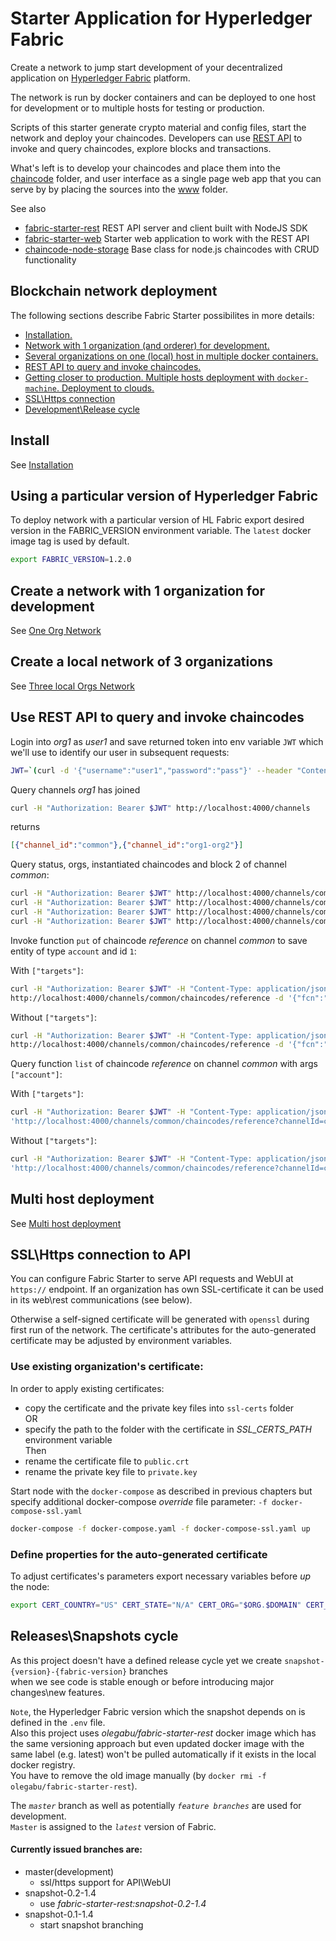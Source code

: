 # Starter Application for Hyperledger Fabric

Create a network to jump start development of your decentralized application on 
[Hyperledger Fabric](https://www.hyperledger.org/projects/fabric) platform.

The network is run by docker containers and can be deployed to one host for development or to multiple hosts for testing 
or production.

Scripts of this starter generate crypto material and config files, start the network and deploy your chaincodes. 
Developers can use [REST API](https://github.com/olegabu/fabric-starter-rest) to invoke and query chaincodes, 
explore blocks and transactions.

What's left is to develop your chaincodes and place them into the [chaincode](./chaincode) folder, 
and user interface as a single page web app that you can serve by by placing the sources into the [www](./www) folder.

See also

- [fabric-starter-rest](https://github.com/olegabu/fabric-starter-rest) REST API server and client built with NodeJS SDK
- [fabric-starter-web](https://github.com/olegabu/fabric-starter-web) Starter web application to work with the REST API
- [chaincode-node-storage](https://github.com/olegabu/chaincode-node-storage) Base class for node.js chaincodes with CRUD functionality


## Blockchain network deployment

The following sections describe Fabric Starter possibilites in more details:

- [Installation.](#install)
- [Network with 1 organization (and orderer) for development.](#example1org)
- [Several organizations on one (local) host in multiple docker containers.](#example3org)
- [REST API to query and invoke chaincodes.](#restapi)
- [Getting closer to production. Multiple hosts deployment with `docker-machine`. Deployment to clouds.](#multihost)
- [SSL\Https connection](#sslhttps)
- [Development\Release cycle](#releasecycle)



<a name="install"></a>
## Install
See [Installation](docs/install.md)



<a name="setversion"></a>
## Using a particular version of Hyperledger Fabric
To deploy network with a particular version of HL Fabric export desired version in the 
FABRIC_VERSION environment variable. The `latest` docker image tag is used by default.
```bash
export FABRIC_VERSION=1.2.0
```


<a name="example1org"></a>
## Create a network with 1 organization for development
See [One Org Network](docs/network-one-org.md)



<a name="example3org"></a>
## Create a local network of 3 organizations
See [Three local Orgs Network](docs/network-three-org.md)


<a name="restapi"></a>
## Use REST API to query and invoke chaincodes

Login into *org1* as *user1* and save returned token into env variable `JWT` which we'll use to identify our user 
in subsequent requests:
```bash
JWT=`(curl -d '{"username":"user1","password":"pass"}' --header "Content-Type: application/json" http://localhost:4000/users | tr -d '"')`
```

Query channels *org1* has joined
```bash
curl -H "Authorization: Bearer $JWT" http://localhost:4000/channels
```
returns
```json
[{"channel_id":"common"},{"channel_id":"org1-org2"}]
``` 

Query status, orgs, instantiated chaincodes and block 2 of channel *common*:
```bash
curl -H "Authorization: Bearer $JWT" http://localhost:4000/channels/common
curl -H "Authorization: Bearer $JWT" http://localhost:4000/channels/common/chaincodes
curl -H "Authorization: Bearer $JWT" http://localhost:4000/channels/common/orgs
curl -H "Authorization: Bearer $JWT" http://localhost:4000/channels/common/blocks/2
```

Invoke function `put` of chaincode *reference* on channel *common* to save entity of type `account` and id `1`:

With `["targets"]`:
```bash
curl -H "Authorization: Bearer $JWT" -H "Content-Type: application/json" \
http://localhost:4000/channels/common/chaincodes/reference -d '{"fcn":"put","args":["account","1","{name:\"one\"}"],"targets":["peer0.org1.example.com","peer1.org1.example.com:7051"]}'
```
Without `["targets"]`:
```bash
curl -H "Authorization: Bearer $JWT" -H "Content-Type: application/json" \
http://localhost:4000/channels/common/chaincodes/reference -d '{"fcn":"put","args":["account","1","{name:\"one\"}"]}'
```


Query function `list` of chaincode *reference* on channel *common* with args `["account"]`:

With `["targets"]`:
```bash
curl -H "Authorization: Bearer $JWT" -H "Content-Type: application/json" \
'http://localhost:4000/channels/common/chaincodes/reference?channelId=common&chaincodeId=reference&fcn=list&args=%5B%22account%22%5D&targets=%5B%22peer0.org1.example.com%22%2C%22peer1.org1.example.com%3A7051%22%5D'
```

Without `["targets"]`:
```bash
curl -H "Authorization: Bearer $JWT" -H "Content-Type: application/json" \
'http://localhost:4000/channels/common/chaincodes/reference?channelId=common&chaincodeId=reference&fcn=list&args=%5B%22account%22%5D'
```


 <a name="multihost"></a>
## Multi host deployment
See [Multi host deployment](docs/multihost.md)


<a name="sslhttps"></a>
## SSL\Https connection to API

You can configure Fabric Starter to serve API requests and WebUI at `https://` endpoint.
If an organization has own SSL-certificate it can be used in its web\rest communications (see below).  

Otherwise a self-signed certificate will be generated with `openssl` during first run of the network. 
The certificate's attributes for the auto-generated certificate may be adjusted by environment variables. 


### Use existing organization's certificate:
In order to apply existing certificates:  

- copy the certificate and the private key files into `ssl-certs` folder  
OR
- specify the path to the folder with the certificate in *SSL_CERTS_PATH* environment variable  
Then
- rename the certificate file to `public.crt` 
- rename the private key file to `private.key`

Start node with the `docker-compose` as described in previous chapters 
but specify additional docker-compose _override_ file parameter: `-f docker-compose-ssl.yaml`  

```bash
docker-compose -f docker-compose.yaml -f docker-compose-ssl.yaml up
```

### Define properties for the auto-generated certificate

To adjust certificates's parameters export necessary variables before _up_ the node:

```bash 
export CERT_COUNTRY="US" CERT_STATE="N/A" CERT_ORG="$ORG.$DOMAIN" CERT_ORGANIZATIONAL_UNIT="Hyperledger Fabric Blockchain" CERT_COMMON_NAME="Fabric-Starter-Rest-API"
```

<a name="releasecycle"></a>
## Releases\Snapshots cycle

As this project doesn't have a defined release cycle yet we create 
`snapshot-{version}-{fabric-version}` branches  
when we see code is stable enough or before introducing major changes\new features.  

`Note`, the Hyperledger Fabric version which the snapshot depends on is defined in the `.env` file.  
Also this project uses _olegabu/fabric-starter-rest_ docker image which has 
the same versioning approach but even updated docker image with the same label (e.g. latest)
won't be pulled automatically if it exists in the local docker registry.   
You have to remove the old image manually (by `docker rmi -f olegabu/fabric-starter-rest`).    


The _`master`_ branch as well as potentially _`feature branches`_ are used for development.  
`Master` is assigned to the _`latest`_ version of Fabric.


#### Currently issued branches are:

- master(development)
    - ssl/https support for API\WebUI 
- snapshot-0.2-1.4
    - use _fabric-starter-rest:snapshot-0.2-1.4_
- snapshot-0.1-1.4
    - start snapshot branching
